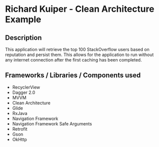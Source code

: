 # Richard Kuiper - Clean Architecture Example

## Description

This application will retrieve the top 100 StackOverflow users based on reputation and persist
them. This allows for the application to run without any internet connection after the first
caching has been completed.

## Frameworks / Libraries / Components used
* RecyclerView
* Dagger 2.0
* MVVM
* Clean Architecture
* Glide
* RxJava
* Navigation Framework
* Navigation Framework Safe Arguments
* Retrofit
* Gson
* OkHttp
